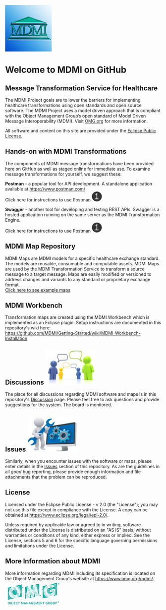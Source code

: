 ![MDMI](/files/images/MDMI_Logo.png)
# Welcome to MDMI on GitHub
## Message Transformation Service for Healthcare
The MDMI Project goals are to lower the barriers for implementing healthcare transformations using open standards and open source software. The MDMI Project uses a model driven approach that is compliant with the Object Management Group’s open standard of Model Driven Message Interoperability (MDMI). Visit [OMG.org](https://www.omg.org/spec/MDMI/1.0) for more information.

All software and content on this site are provided under the [Eclipse Public License](/files/Eclipse%20Public%20License%20-%20v%202.0.pdf).

## Hands-on with MDMI Transformations
The components of MDMI message transformations have been provided here on GitHub as well as staged online for immediate use. To examine message transformations for yourself, we suggest these:

**Postman** - a popular tool for API development. A standalone application available at https://www.postman.com/  
Click here for instructions to use Postman [![Postman Instructions](files/images/instructions-i.png)](https://github.com/MDMI/Getting-Started/wiki/MDMI-Message-Transformations-Using-Postman)

**Swagger** - another tool for developing and testing REST APIs. Swagger is a hosted application running on the same server as the MDMI Transformation Engine.  
Click here for instructions to use Postman [![Swagger Instructions](files/images/instructions-i.png)](https://github.com/MDMI/Getting-Started/wiki/MDMI-Message-Transformations-Using-Swagger)


<!--
3. cURL - a command line tool for transferring data using various network protocols. It is included in many Linux distributions and is available at https://curl.se/
-->

<!--
The MDMI Transformation Service is provided as a Docker image that can be downloaded for local use. However, a copy is hosted so that you may use the service without setting up the Docker infrastructure. The hosted copy is referenced below.

### Docker Implementation
(Skip this step if using the hosted instance of the MDMI Transformation Service.)

When running locally, download and run the MDMI Docker image using the commands:

`docker pull mdmiservices/transformation`  

Then:

`docker run --name cda2fhir -d -p 5000:8080 mdmiservices/transformation`
-->
<!--
### Swagger API
An online Swagger implementation is available allowing you to see the structure of the API. Instructions for its use are [here](
https://github.com/MDMI/Getting-Started/wiki/MDMI-Message-Transformations-Using-Swagger). You can go directly to the site at this URL:  
http://ec2-18-117-181-57.us-east-2.compute.amazonaws.com:8080/swagger-ui/index.html?url=/v3/api-docs&validatorUrl=  

When running locally, a Swagger implementation is accessed at http://localhost:5000/swagger-ui/index.html?url=/v3/api-docs&validatorUrl=#/mdmi-engine/transformation
-->
## MDMI Map Repository
MDMI Maps are MDMI models for a specific healthcare exchange standard. The models are reusable, consumable and computable assets. MDMI Maps are used by the MDMI Transformation Service to transform a source message to a target message. Maps are easily modified or versioned to address changes and variants to any standard or proprietary exchange format.  
[Click here to see example maps](https://github.com/MDMI/Getting-Started/tree/main/Maps)

## MDMI Workbench
Transformation maps are created using the MDMI Workbench which is implemented as an Eclipse plugin. Setup instructions are documented in this repository's wiki here:  
https://github.com/MDMI/Getting-Started/wiki/MDMI-Workbench-Installation

## Discussions ![Discussions](/files/images/discuss3-160.png)
The place for all discussions regarding MDMI software and maps is in this repository's [Discussion](https://github.com/MDMI/Getting-Started/discussions) page. Please feel free to ask questions and provide suggestions for the system. The board is monitored.

## Issues ![Issues](/files/images/issues160.png)
Similarly, when you encounter issues with the software or maps, please enter details in the [Issues](https://github.com/MDMI/Getting-Started/issues) section of this repository. As are the guidelines in all _good_ bug reporting, please provide enough information and file attachments that the problem can be reproduced.

## License ##
Licensed under the Eclipse Public License - v 2.0 (the "License"); you may not use this file except in compliance with the License. A copy can be obtained at https://www.eclipse.org/legal/epl-2.0/.

Unless required by applicable law or agreed to in writing, software distributed under the License is distributed on an "AS IS" basis, without warranties or conditions of any kind, either express or implied. See the License, sections 5 and 6 for the specific language governing permissions and limitations under the License.
 
## More Information about MDMI
More information regarding MDMI including its specification is located on the Object Management Group's website at https://www.omg.org/mdmi/.  
![OMG](/files/images/OMG_Logo.png)
